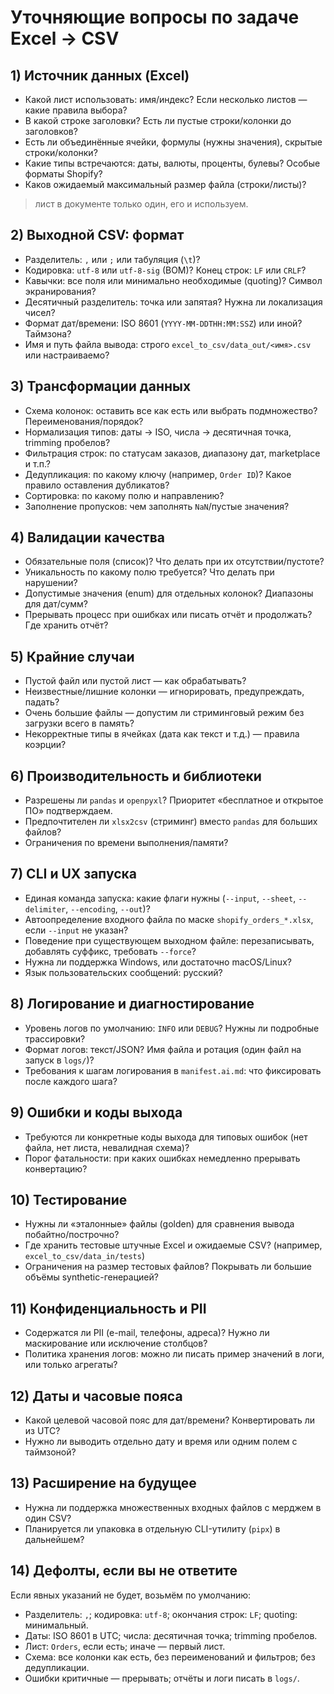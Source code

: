# Уточняющие вопросы по задаче Excel → CSV

## 1) Источник данных (Excel)
- Какой лист использовать: имя/индекс? Если несколько листов — какие правила выбора?
- В какой строке заголовки? Есть ли пустые строки/колонки до заголовков?
- Есть ли объединённые ячейки, формулы (нужны значения), скрытые строки/колонки?
- Какие типы встречаются: даты, валюты, проценты, булевы? Особые форматы Shopify?
- Каков ожидаемый максимальный размер файла (строки/листы)?

> лист в документе только один, его и используем.

## 2) Выходной CSV: формат
- Разделитель: `,` или `;` или табуляция (`\t`)?
- Кодировка: `utf-8` или `utf-8-sig` (BOM)? Конец строк: `LF` или `CRLF`?
- Кавычки: все поля или минимально необходимые (quoting)? Символ экранирования?
- Десятичный разделитель: точка или запятая? Нужна ли локализация чисел?
- Формат дат/времени: ISO 8601 (`YYYY-MM-DDTHH:MM:SSZ`) или иной? Таймзона?
- Имя и путь файла вывода: строго `excel_to_csv/data_out/<имя>.csv` или настраиваемо?

## 3) Трансформации данных
- Схема колонок: оставить все как есть или выбрать подмножество? Переименования/порядок?
- Нормализация типов: даты → ISO, числа → десятичная точка, trimming пробелов?
- Фильтрация строк: по статусам заказов, диапазону дат, marketplace и т.п.?
- Дедупликация: по какому ключу (например, `Order ID`)? Какое правило оставления дубликатов?
- Сортировка: по какому полю и направлению?
- Заполнение пропусков: чем заполнять `NaN`/пустые значения?

## 4) Валидации качества
- Обязательные поля (список)? Что делать при их отсутствии/пустоте?
- Уникальность по какому полю требуется? Что делать при нарушении?
- Допустимые значения (enum) для отдельных колонок? Диапазоны для дат/сумм?
- Прерывать процесс при ошибках или писать отчёт и продолжать? Где хранить отчёт?

## 5) Крайние случаи
- Пустой файл или пустой лист — как обрабатывать?
- Неизвестные/лишние колонки — игнорировать, предупреждать, падать?
- Очень большие файлы — допустим ли стриминговый режим без загрузки всего в память?
- Некорректные типы в ячейках (дата как текст и т.д.) — правила коэрции?

## 6) Производительность и библиотеки
- Разрешены ли `pandas` и `openpyxl`? Приоритет «бесплатное и открытое ПО» подтверждаем.
- Предпочтителен ли `xlsx2csv` (стриминг) вместо `pandas` для больших файлов?
- Ограничения по времени выполнения/памяти?

## 7) CLI и UX запуска
- Единая команда запуска: какие флаги нужны (`--input`, `--sheet`, `--delimiter`, `--encoding`, `--out`)?
- Автоопределение входного файла по маске `shopify_orders_*.xlsx`, если `--input` не указан?
- Поведение при существующем выходном файле: перезаписывать, добавлять суффикс, требовать `--force`?
- Нужна ли поддержка Windows, или достаточно macOS/Linux?
- Язык пользовательских сообщений: русский?

## 8) Логирование и диагностирование
- Уровень логов по умолчанию: `INFO` или `DEBUG`? Нужны ли подробные трассировки?
- Формат логов: текст/JSON? Имя файла и ротация (один файл на запуск в `logs/`)?
- Требования к шагам логирования в `manifest.ai.md`: что фиксировать после каждого шага?

## 9) Ошибки и коды выхода
- Требуются ли конкретные коды выхода для типовых ошибок (нет файла, нет листа, невалидная схема)?
- Порог фатальности: при каких ошибках немедленно прерывать конвертацию?

## 10) Тестирование
- Нужны ли «эталонные» файлы (golden) для сравнения вывода побайтно/построчно?
- Где хранить тестовые штучные Excel и ожидаемые CSV? (например, `excel_to_csv/data_in/tests`)
- Ограничения на размер тестовых файлов? Покрывать ли большие объёмы synthetic-генерацией?

## 11) Конфиденциальность и PII
- Содержатся ли PII (e-mail, телефоны, адреса)? Нужно ли маскирование или исключение столбцов?
- Политика хранения логов: можно ли писать пример значений в логи, или только агрегаты?

## 12) Даты и часовые пояса
- Какой целевой часовой пояс для дат/времени? Конвертировать ли из UTC?
- Нужно ли выводить отдельно дату и время или одним полем с таймзоной?

## 13) Расширение на будущее
- Нужна ли поддержка множественных входных файлов с мерджем в один CSV?
- Планируется ли упаковка в отдельную CLI-утилиту (`pipx`) в дальнейшем?

## 14) Дефолты, если вы не ответите
Если явных указаний не будет, возьмём по умолчанию:
- Разделитель: `,`; кодировка: `utf-8`; окончания строк: `LF`; quoting: минимальный.
- Даты: ISO 8601 в UTC; числа: десятичная точка; trimming пробелов.
- Лист: `Orders`, если есть; иначе — первый лист.
- Схема: все колонки как есть, без переименований и фильтров; без дедупликации.
- Ошибки критичные — прерывать; отчёты и логи писать в `logs/`.

